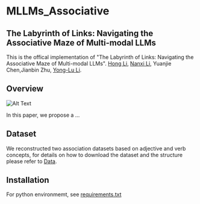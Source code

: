 # MLLMs_Associative

## The Labyrinth of Links: Navigating the Associative Maze of Multi-modal LLMs

This is the offical implementation of "The Labyrinth of Links: Navigating the Associative Maze of Multi-modal LLMs".
[Hong Li](https://github.com/lihong2303), [Nanxi Li](https://github.com/andylinx), Yuanjie Chen,Jianbin Zhu, [Yong-Lu Li](https://dirtyharrylyl.github.io).

## Overview

![Alt Text](./Images/teaser_figure.png)

In this paper, we propose a ...

## Dataset

We reconstructed two association datasets based on adjective and verb concepts, for details on how to download the dataset and the structure please refer to [Data](./data/Data.md).

## Installation
For python environmemt, see [requirements.txt](requirements.txt)